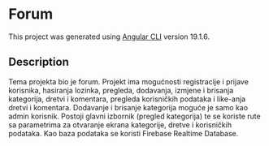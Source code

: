 # Forum

This project was generated using [Angular CLI](https://github.com/angular/angular-cli) version 19.1.6.

## Description

Tema projekta bio je forum.
Projekt ima mogućnosti registracije i prijave korisnika, hasiranja lozinka, pregleda, dodavanja, izmjene i brisanja kategorija, dretvi i komentara, pregleda korisničkih podataka i like-anja dretvi i komentara.
Dodavanje i brisanje kategorija moguće je samo kao admin korisnik.
Postoji glavni izbornik (pregled kategorija) te se koriste rute sa parametrima za otvaranje ekrana kategorije, dretve i korisničkih podataka.
Kao baza podataka se koristi Firebase Realtime Database.
